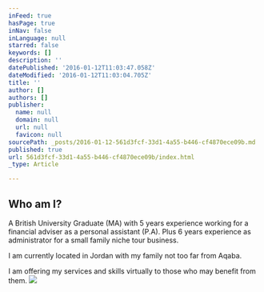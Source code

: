```yaml
---
inFeed: true
hasPage: true
inNav: false
inLanguage: null
starred: false
keywords: []
description: ''
datePublished: '2016-01-12T11:03:47.058Z'
dateModified: '2016-01-12T11:03:04.705Z'
title: ''
author: []
authors: []
publisher:
  name: null
  domain: null
  url: null
  favicon: null
sourcePath: _posts/2016-01-12-561d3fcf-33d1-4a55-b446-cf4870ece09b.md
published: true
url: 561d3fcf-33d1-4a55-b446-cf4870ece09b/index.html
_type: Article

---
```

## Who am I?

A British University Graduate (MA) with 5 years experience working for a financial adviser as a personal assistant (P.A). Plus 6 years experience as administrator for a small family niche tour business.

I am currently located in Jordan with my family not too far from Aqaba. 

I am offering my services and skills virtually to those who may benefit from them.
![](https://the-grid-user-content.s3-us-west-2.amazonaws.com/a41f7e88-aabb-44f8-8416-ee0cb6637677.JPG)